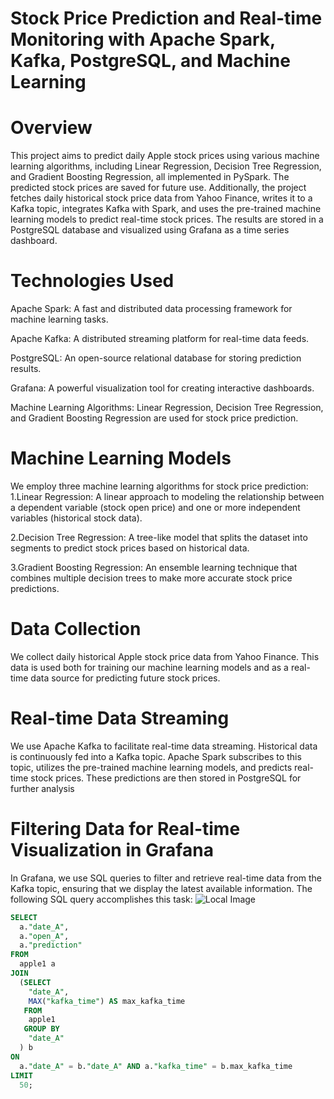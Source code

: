 # Stock Price Prediction and Real-time Monitoring with Apache Spark, Kafka, PostgreSQL, and Machine Learning

# Overview
This project aims to predict daily Apple stock prices using various machine learning algorithms, including Linear Regression, Decision Tree Regression, and Gradient Boosting Regression, all implemented in PySpark. The predicted stock prices are saved for future use. Additionally, the project fetches daily historical stock price data from Yahoo Finance, writes it to a Kafka topic, integrates Kafka with Spark, and uses the pre-trained machine learning models to predict real-time stock prices. The results are stored in a PostgreSQL database and visualized using Grafana as a time series dashboard.
# Technologies Used
Apache Spark: A fast and distributed data processing framework for machine learning tasks.

Apache Kafka: A distributed streaming platform for real-time data feeds.

PostgreSQL: An open-source relational database for storing prediction results.

Grafana: A powerful visualization tool for creating interactive dashboards.

Machine Learning Algorithms: Linear Regression, Decision Tree Regression, and Gradient Boosting Regression are used for stock price prediction.

# Machine Learning Models
We employ three machine learning algorithms for stock price prediction:
1.Linear Regression: A linear approach to modeling the relationship between a dependent variable (stock open price) and one or more independent variables (historical stock data).

2.Decision Tree Regression: A tree-like model that splits the dataset into segments to predict stock prices based on historical data.

3.Gradient Boosting Regression: An ensemble learning technique that combines multiple decision trees to make more accurate stock price predictions.

# Data Collection
We collect daily historical Apple stock price data from Yahoo Finance. This data is used both for training our machine learning models and as a real-time data source for predicting future stock prices.

# Real-time Data Streaming
We use Apache Kafka to facilitate real-time data streaming. Historical data is continuously fed into a Kafka topic. Apache Spark subscribes to this topic, utilizes the pre-trained machine learning models, and predicts real-time stock prices. These predictions are then stored in PostgreSQL for further analysis

# Filtering Data for Real-time Visualization in Grafana
In Grafana, we use SQL queries to filter and retrieve real-time data from the Kafka topic, ensuring that we display the latest available information. The following SQL query accomplishes this task:
![Local Image](relative/path/to/image.png)
  ```sql
  SELECT
    a."date_A",
    a."open_A",
    a."prediction"
  FROM
    apple1 a
  JOIN
    (SELECT
      "date_A",
      MAX("kafka_time") AS max_kafka_time
     FROM
      apple1
     GROUP BY
      "date_A"
    ) b
  ON
    a."date_A" = b."date_A" AND a."kafka_time" = b.max_kafka_time
  LIMIT
    50;



